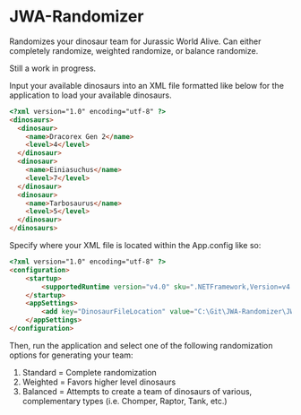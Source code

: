 # JWA-Randomizer
Randomizes your dinosaur team for Jurassic World Alive.  Can either completely randomize, weighted randomize, or balance randomize.

Still a work in progress.

Input your available dinosaurs into an XML file formatted like below for the application to load your available dinosaurs.

```html
<?xml version="1.0" encoding="utf-8" ?>
<dinosaurs>
  <dinosaur>
    <name>Dracorex Gen 2</name>
    <level>4</level>
  </dinosaur>
  <dinosaur>
    <name>Einiasuchus</name>
    <level>7</level>
  </dinosaur>
  <dinosaur>
    <name>Tarbosaurus</name>
    <level>5</level>
  </dinosaur>
</dinosaurs>
```

Specify where your XML file is located within the App.config like so:

```html
<?xml version="1.0" encoding="utf-8" ?>
<configuration>
    <startup> 
        <supportedRuntime version="v4.0" sku=".NETFramework,Version=v4.5.2" />
    </startup>
    <appSettings>
        <add key="DinosaurFileLocation" value="C:\Git\JWA-Randomizer\JWA-Randomizer\Dinosaurs.xml"/>
    </appSettings>
</configuration>
```

Then, run the application and select one of the following randomization options for generating your team:

1. Standard = Complete randomization
2.  Weighted = Favors higher level dinosaurs
3.  Balanced = Attempts to create a team of dinosaurs of various, complementary types (i.e. Chomper, Raptor, Tank, etc.)
